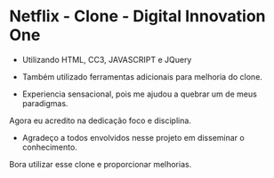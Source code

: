 # Netflix - Clone - Digital Innovation One

- Utilizando HTML, CC3, JAVASCRIPT e JQuery

- Também utilizado ferramentas adicionais para melhoria do clone.

- Experiencia sensacional, pois me ajudou a quebrar um de meus paradigmas.

Agora eu acredito na dedicação foco e disciplina.

- Agradeço a todos envolvidos nesse projeto em disseminar o conhecimento.

Bora utilizar esse clone e proporcionar melhorias.
